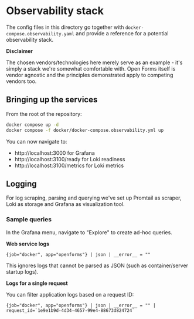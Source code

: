 # Observability stack

The config files in this directory go together with `docker-compose.observability.yaml` and provide
a reference for a potential observability stack.

**Disclaimer**

The chosen vendors/technologies here merely serve as an example - it's simply a stack we're somewhat
comfortable with. Open Forms itself is vendor agnostic and the principles demonstrated apply to
competing vendors too.

## Bringing up the services

From the root of the repository:

```bash
docker compose up -d
docker compose -f docker/docker-compose.observability.yml up
```

You can now navigate to:

- http://localhost:3000 for Grafana
- http://localhost:3100/ready for Loki readiness
- http://localhost:3100/metrics for Loki metrics

## Logging

For log scraping, parsing and querying we've set up Promtail as scraper, Loki as storage and Grafana
as visualization tool.

### Sample queries

In the Grafana menu, navigate to "Explore" to create ad-hoc queries.

**Web service logs**

```logql
{job="docker", app="openforms"} | json | __error__ = ""
```

This ignores logs that cannot be parsed as JSON (such as container/server startup logs).

**Logs for a single request**

You can filter application logs based on a request ID:

```logql
{job="docker", app="openforms"} | json | __error__ = "" | request_id=`1e9e1b9d-4d34-4657-99e4-88673d824724`
```

